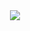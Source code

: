 <div align="center">
  <img src="https://media.discordapp.net/attachments/884267448910635148/959353271955386419/Group_246-3.png?width=959&height=165">
</div>
